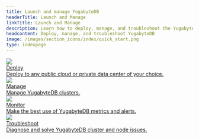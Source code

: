 ```yaml
---
title: Launch and manage YugabyteDB
headerTitle: Launch and Manage
linkTitle: Launch and Manage
description: Learn how to deploy, manage, and troubleshoot the YugabyteDB database.
headcontent: Deploy, manage, and troubleshoot YugabyteDB
image: /images/section_icons/index/quick_start.png
type: indexpage
---
```


<div class="row">
  <div class="col-12 col-md-6 col-lg-12 col-xl-6">
    <a class="section-link icon-offset" href="../deploy/">
      <div class="head">
        <img class="icon" src="/images/section_icons/index/deploy.png" aria-hidden="true" />
        <div class="title">Deploy</div>
      </div>
      <div class="body">
        Deploy to any public cloud or private data center of your choice.
      </div>
    </a>
  </div>
  <div class="col-12 col-md-6 col-lg-12 col-xl-6">
    <a class="section-link icon-offset" href="../manage/">
      <div class="head">
        <img class="icon" src="/images/section_icons/quick_start/sample_apps.png" aria-hidden="true" />
        <div class="title">Manage</div>
      </div>
      <div class="body">
        Manage YugabyteDB clusters.
      </div>
    </a>
  </div>
  <div class="col-12 col-md-6 col-lg-12 col-xl-6">
    <a class="section-link icon-offset" href="./monitor-and-alert/">
      <div class="head">
        <img class="icon" src="/images/section_icons/explore/monitoring.png" aria-hidden="true" />
        <div class="title">Monitor</div>
      </div>
      <div class="body">
        Make the best use of YugabyteDB metrics and alerts.
      </div>
    </a>
  </div>
  <div class="col-12 col-md-6 col-lg-12 col-xl-6">
    <a class="section-link icon-offset" href="../troubleshoot/">
      <div class="head">
        <img class="icon" src="/images/section_icons/index/troubleshoot.png" aria-hidden="true" />
        <div class="title">Troubleshoot</div>
      </div>
      <div class="body">
        Diagnose and solve YugabyteDB cluster and node issues.
      </div>
    </a>
  </div>
</div>
